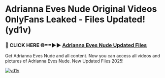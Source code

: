 # Adrianna Eves Nude Original Videos 0nlyFans Leaked - Files Updated! (yd1v)

<h3>🔴 CLICK HERE 🌐==►► <a href="https://tinyurl.com/yc6ubb5a" rel="nofollow">Adrianna Eves Nude Updated Files</a></h3>

Get Adrianna Eves Nude and all content. Now you can access all videos and pictures of Adrianna Eves Nude. New Updated Files 2025!

[![yd1v](https://i.imgur.com/7eu0CRL.gif)](https://tinyurl.com/yc6ubb5a)
